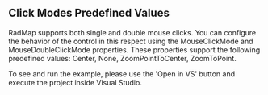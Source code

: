 ## Click Modes Predefined Values
RadMap supports both single and double mouse clicks. You can configure the behavior of the control in this respect using the MouseClickMode and MouseDoubleClickMode properties. These properties support the following predefined values: Center, None, ZoomPointToCenter, ZoomToPoint.

To see and run the example, please use the 'Open in VS' button and execute the project inside Visual Studio.

[//]: <keywords:Mouse, DoubleClick, Center, ZoomToPoint>

